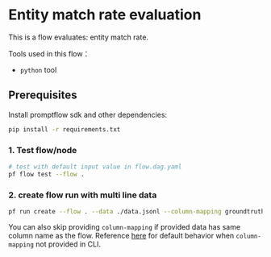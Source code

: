 # Entity match rate evaluation

This is a flow evaluates: entity match rate.

Tools used in this flow：
- `python` tool

## Prerequisites

Install promptflow sdk and other dependencies:
```bash
pip install -r requirements.txt
```

### 1. Test flow/node

```bash
# test with default input value in flow.dag.yaml
pf flow test --flow .
```

### 2. create flow run with multi line data

```bash
pf run create --flow . --data ./data.jsonl --column-mapping groundtruth='${data.groundtruth}' entities='${data.entities}' --stream
```

You can also skip providing `column-mapping` if provided data has same column name as the flow.
Reference [here](../../../../docs/how-to-guides/use-column-mapping.md) for default behavior when `column-mapping` not provided in CLI.
